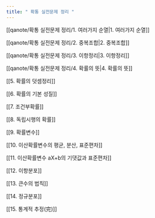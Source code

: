 ```yaml
---
title: " 확통 실전문제 정리 "
---
```


[[qanote/확통 실전문제 정리/1. 여러가지 순열|1. 여러가지 순열]]


[[qanote/확통 실전문제 정리/2. 중복조합|2. 중복조합]]


[[qanote/확통 실전문제 정리/3. 이항정리|3. 이항정리]]


[[qanote/확통 실전문제 정리/4. 확률의 뜻|4. 확률의 뜻]]


[[5. 확률의 덧셈정리]]


[[6. 확률의 기본 성질]]


[[7. 조건부확률]]


[[8. 독립시행의 확률]]


[[9. 확률변수]]


[[10. 이산확률변수의 평균, 분산, 표준편차]]


[[11. 이산확률변수 aX+b의 기댓값과 표준편차]]


[[12. 이항분포]]


[[13. 큰수의 법칙]]


[[14. 정규분포]]


[[15. 통계적 추정(完)]]